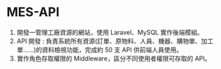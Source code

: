 # MES-API
1. 開發一管理工廠資源的網站，使用 Laravel、MySQL 實作後端模組。
2. API 開發 : 負責系統所有資源(訂單、原物料、人員、機器、購物單、加工單……)的資料檢視功能，完成約 50 支 API 供前端人員使用。
3. 實作角色存取權限的 Middleware，區分不同使用者權限可存取的 API。

